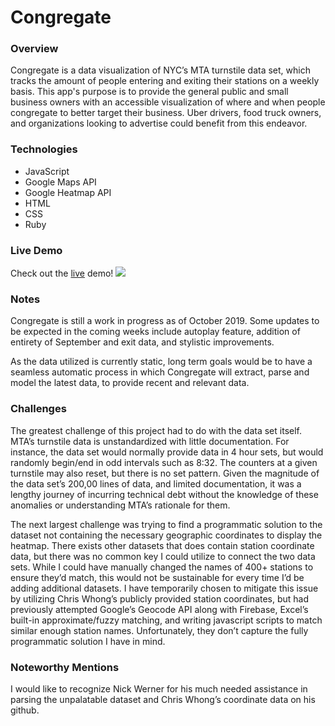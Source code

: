 # Congregate

### Overview
Congregate is a data visualization of NYC’s MTA turnstile data set, which tracks the amount of people entering and exiting their stations on a weekly basis. This app's purpose is to provide the general public and small business owners with an accessible visualization of where and when people congregate to better target their business. Uber drivers, food truck owners, and organizations looking to advertise could benefit from this endeavor. 

### Technologies
* JavaScript
* Google Maps API
* Google Heatmap API
* HTML
* CSS
* Ruby

### Live Demo
Check out the [live](https://mikolas2788.github.io/Congregate/) demo!
![](https://imgur.com/jxqeZdd)

### Notes
Congregate is still a work in progress as of October 2019. Some updates to be expected in the coming weeks include autoplay feature, addition of entirety of September and exit data, and stylistic improvements. 

As the data utilized is currently static, long term goals would be to have a seamless automatic process in which Congregate will extract, parse and model the latest data, to provide recent and relevant data. 

### Challenges
The greatest challenge of this project had to do with the data set itself. MTA’s turnstile data is unstandardized with little documentation. For instance, the data set would normally provide data in 4 hour sets, but would randomly begin/end in odd intervals such as 8:32. The counters at a given turnstile may also reset, but there is no set pattern. Given the magnitude of the data set’s 200,00 lines of data, and limited documentation, it was a lengthy journey of incurring technical debt without the knowledge of these anomalies or understanding MTA’s rationale for them. 

The next largest challenge was trying to find a programmatic solution to the dataset not containing the necessary geographic coordinates to display the heatmap. There exists other datasets that does contain station coordinate data, but there was no common key I could utilize to connect the two data sets. While I could have manually changed the names of 400+ stations to ensure they’d match, this would not be sustainable for every time I’d be adding additional datasets. I have temporarily chosen to mitigate this issue by utilizing Chris Whong’s publicly provided station coordinates, but had previously attempted Google’s Geocode API along with Firebase, Excel’s built-in approximate/fuzzy matching, and writing javascript scripts to match similar enough station names. Unfortunately, they don’t capture the fully programmatic solution I have in mind. 

### Noteworthy Mentions
I would like to recognize Nick Werner for his much needed assistance in parsing the unpalatable dataset and Chris Whong’s coordinate data on his github.


